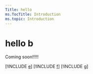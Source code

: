 ```yaml
---
Title: hello
ms.TocTitle: Introduction
ms.topic: Introduction
---
```


# hello b

Coming soon!!!!!

[!INCLUDE [e](e.md)]
[!INCLUDE [f](f.md)]
[!INCLUDE [g](g.md)]